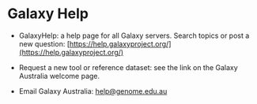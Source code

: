 # Galaxy Help

* GalaxyHelp: a help page for all Galaxy servers. Search topics or post a new question: [https://help.galaxyproject.org/](https://help.galaxyproject.org/)

* Request a new tool or reference dataset: see the link on the Galaxy Australia welcome page.

* Email Galaxy Australia: help@genome.edu.au
